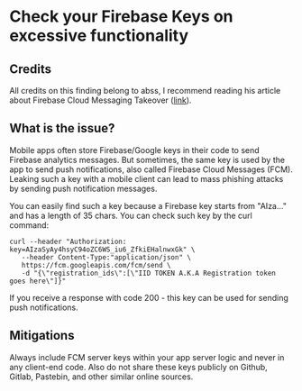 # Check your Firebase Keys on excessive functionality

## Credits
All credits on this finding belong to abss, I recommend reading his article about Firebase Cloud Messaging Takeover ([link](https://abss.me/posts/fcm-takeover/#collaboration-and-poc-in-progress)).

## What is the issue?
Mobile apps often store Firebase/Google keys in their code to send Firebase analytics messages. But sometimes, the same key is used by the app to send push notifications, also called Firebase Cloud Messages (FCM). Leaking such a key with a mobile client can lead to mass phishing attacks by sending push notification messages.

You can easily find such a key because a Firebase key starts from "AIza..." and has a length of 35 chars.
You can check such key by the curl command:

```shell
curl --header "Authorization: key=AIzaSyAy4hsyC94oZC6WS_iu6_ZfkiEHalnwxGk" \
   --header Content-Type:"application/json" \
   https://fcm.googleapis.com/fcm/send \
   -d "{\"registration_ids\":[\"IID TOKEN A.K.A Registration token goes here\"]}"
```

If you receive a response with code 200 - this key can be used for sending push notifications.

## Mitigations
Always include FCM server keys within your app server logic and never in any client-end code. Also do not share these keys publicly on Github, Gitlab, Pastebin, and other similar online sources.

